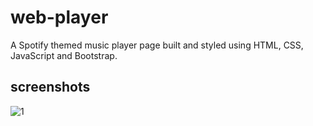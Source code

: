 # web-player
<p>A Spotify themed music player page built and styled using HTML, CSS, JavaScript and
Bootstrap.</p>

## screenshots
![1](https://github.com/tanya21ag/web-player/assets/127618645/813c0a15-3abb-4365-ab3f-3eb291e4a2f2)

